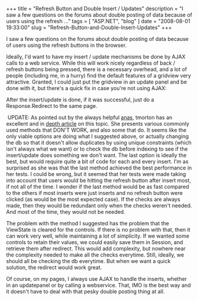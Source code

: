 
+++
title = "Refresh Button and Double Insert / Updates"
description = "I saw a few questions on the forums about double posting of data because of users using the refresh  ..."
tags = [ "ASP.NET", "blog" ]
date = "2008-08-01 19:33:00"
slug = "Refresh-Button-and-Double-Insert-Updates"
+++
<p>I saw a few questions on the forums about double posting of data because of users using the refresh buttons in the browser.</p>
<p>Ideally, I'd want to have my insert / update mechanisms be done by AJAX calls to a web service. While this will work nicely regardless of back / refresh buttons being pressed, there is a necessary overhead, and a lot of people (including me, in a hurry) find the default features of a gridview very attractive. Granted, I could just put the gridview in an update panel and be done with it, but there's a quick fix in case you're not using AJAX:</p>
<p>After the insert/update is done, if it was successful, just do a Response.Redirect to the same page.</p>
<p>&nbsp;UPDATE: As pointed out by the always helpful <a title="Anas, from the West Bank" href="http://weblogs.asp.net/anasghanem/">anas</a>, tmorton has an excellent and in <a href="http://aspalliance.com/687">depth article</a> on this topic. She presents various commonly used methods that DON'T WORK, and also some that do. It seems like the only viable options are doing what I suggested above, or actually changing the db so that it doesn't allow duplicates by using unique constraints&nbsp;(which isn't always what we want) or to check the db before indexing to see if the insert/update does something we don't want. The last option is ideally the best, but would require quite a bit of code for each and every insert. I'm as surprised as she was that the last method achieved the best performance in her tests. I could be wrong, but it seemed that her tests were made taking into account that users would be hitting the refresh button after insert most, if not all of the time. I wonder if the last method would be as fast compared to the others if most inserts were just inserts and no refresh button were clicked (as would be the most expected case). If the checks are always made, then they would be redundant only when the checks weren't needed. And most of the time, they would not be needed.</p>
<p>The problem with the method I suggested has the problem that the ViewState is cleared for the controls. If there is no problem with that, then it can work very well, while maintaining a lot of simplicity. If we wanted some controls to retain their values, we could easily save them in Session, and retrieve them after redirect. This would add complexity, but nowhere near the complexity needed to make all the checks everytime. Still, ideally, we should all be checking the db everytime. But when we want a quick solution, the redirect would work great.</p>
<p>Of course, on my pages, I always use AJAX to handle the inserts, whether in an updatepanel or by calling a webservice. That, IMO is the best way and it doesn't have to deal with that pesky double posting thing at all.</p>
        